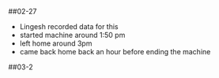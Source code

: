 ##02-27 
- Lingesh recorded data for this 
- started machine around 1:50 pm 
- left home around 3pm
- came back home back an hour before ending the machine

##03-2